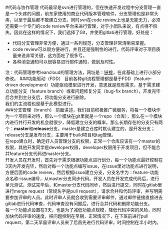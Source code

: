#代码与协作管理
代码最早是svn进行管理的，但在快速开发过程中分支管理一直是一个头疼的问题，前东家使用的商业代码版本管理软件，分支管理也是非常头疼，以至于最后都不敢建立分支。同时svn在code review上也是无能无力，必须还需要一个专门的code review平台来进行管理，对于小团队来说，有点得不偿失。因此在这样的情况下，我们选择了Git，并使用gitlab进行管理，好处是：  
* 代码分支管理非常方便，通过一系列规范，分支管理非常清晰易掌握。
* code review可以很方便进行，并且还是强制性的进行。代码评审对于项目质量来说非常关键，这方面吃了很多亏。
* 各种消息通知可以很容易进行邮件通知，做到及时性。

注：代码管理参考leancloud的管理方法，网址是：[链接](http://open.leancloud.cn/git-branch-guide.html)，在此基础上进行小部分修改。 
###功能驱动（FDD）
目前各种git流程管理都是基于FDD（feature-driven development）功能驱动模型进行开发，意思就是现有需求，基于需求建立功能分支（feature branch）或者问题修复分支（bug-fix branch），开发完毕后合并到主分支后，将功能分支进行删除。  
我们的主流程也是基于此模型进行。  
###分支管理（branch）
前面讲述，我们目前积极推广微服务，将每一个模块作为一个项目来对待，那么一个模块在git里就是一个repo（仓库），那么在一个模块内进行并行开发的机会就很少，降低建立分支的概率。那么长期存在的分支只有两个：**master**和**release**分支，master是建立仓库时默认建立的，是开发分支；release分支是发布分支，主要用于build项目和tag管理。  
在repo建立时，确定好人员管理分支的权限，正常一个仓库应该有一个master的权限，其他开发同学是developer权限，developer权限用于开发项目，但不能合并feature分支代码进master分支。  
开发人员在开发时，首先对于需求根据功能点进行划分，每一个功能点最好控制在3天内开发完毕，然后对每一个功能点编写issue，在issue里对功能点进行说明，方便后面的code review，然后根据issue建立分支，分支名字为：feature-功能点名称-issue编号，从master分支同步代码。开发人员在开发完成代码后，进行单元测试，测试完毕后，和master分支代码同步，然后进行提交，同时在gitlab里进行merge request（常规名字是pull request），请求合并和代码评审，并写明需要参加评审的人员。此时评审人员就会收到需要评审邮件，通过邮件链接直接进去gitlab进行代码审查，代码审查没有问题后，进行合并代码和删除功能分支。  
每一个功能点设置在3天，也是为了减低功能点规模，降低代码冲突的风险，同时加快代码评审的速度，把问题控制在早期，正常情况下，在下班前进行pull request，第二天早晨评审人员来了后首先进行代码评审，时间控制在半小时内。



